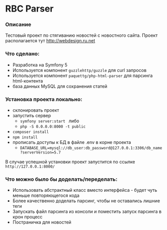 # RBC Parser

### Описание
 Тестовый проект по стягиванию новостей с новостного сайта.
 Проект располагается тут <http://webdesign.ru.net>
 
### Что сделано:
 - Разработка на Symfony 5
 - Используется компонент ```guzzlehttp/guzzle``` для curl запросов
 - Используется компонент ```paquettg/php-html-parser``` для парсинга html-контента
 - база данных MySQL для сохранения статей

### Установка проекта локально:
- склонировать проект
- запустить сервер 
  - ```symfony server:start ``` либо
  - ```php -S 0.0.0.0:8000 -t public```
- ```composer install```
- ```npm install```
- прописать доступы к БД в файле .env в корне проекта
  - ```DATABASE_URL=mysql://db_user:db_password@127.0.0.1:3306/db_name?serverVersion=5.7```

В случае успешной установки проект запустится по ссылке ```http://127.0.0.1:8000/```

### Что можно было бы доделать/переделать:
 - Использовать абстрактный класс вместо интерфейса - будет чуть меньше повторяющегося кода
 - Более качественно доделать парсинг, чтобы не оставались лишние теги
 - Запускать файл парсинга из консоли и поместить запуск парсинга в крон процесс
 - Постраничка для новостей
 
